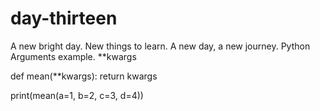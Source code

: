 # day-thirteen
A new bright day.
New things to learn.
A new day, a new journey.
Python Arguments example.
**kwargs

def mean(**kwargs):
    return kwargs

print(mean(a=1, b=2, c=3, d=4))
